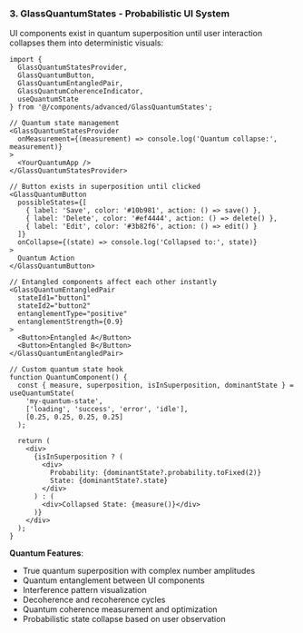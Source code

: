### 3. GlassQuantumStates - Probabilistic UI System

UI components exist in quantum superposition until user interaction collapses them into deterministic visuals:

```tsx
import { 
  GlassQuantumStatesProvider,
  GlassQuantumButton,
  GlassQuantumEntangledPair,
  GlassQuantumCoherenceIndicator,
  useQuantumState
} from '@/components/advanced/GlassQuantumStates';

// Quantum state management
<GlassQuantumStatesProvider
  onMeasurement={(measurement) => console.log('Quantum collapse:', measurement)}
>
  <YourQuantumApp />
</GlassQuantumStatesProvider>

// Button exists in superposition until clicked
<GlassQuantumButton
  possibleStates={[
    { label: 'Save', color: '#10b981', action: () => save() },
    { label: 'Delete', color: '#ef4444', action: () => delete() },
    { label: 'Edit', color: '#3b82f6', action: () => edit() }
  ]}
  onCollapse={(state) => console.log('Collapsed to:', state)}
>
  Quantum Action
</GlassQuantumButton>

// Entangled components affect each other instantly
<GlassQuantumEntangledPair
  stateId1="button1"
  stateId2="button2" 
  entanglementType="positive"
  entanglementStrength={0.9}
>
  <Button>Entangled A</Button>
  <Button>Entangled B</Button>
</GlassQuantumEntangledPair>

// Custom quantum state hook
function QuantumComponent() {
  const { measure, superposition, isInSuperposition, dominantState } = useQuantumState(
    'my-quantum-state',
    ['loading', 'success', 'error', 'idle'],
    [0.25, 0.25, 0.25, 0.25]
  );
  
  return (
    <div>
      {isInSuperposition ? (
        <div>
          Probability: {dominantState?.probability.toFixed(2)}
          State: {dominantState?.state}
        </div>
      ) : (
        <div>Collapsed State: {measure()}</div>
      )}
    </div>
  );
}
```

**Quantum Features**:
- True quantum superposition with complex number amplitudes
- Quantum entanglement between UI components
- Interference pattern visualization
- Decoherence and recoherence cycles
- Quantum coherence measurement and optimization
- Probabilistic state collapse based on user observation
